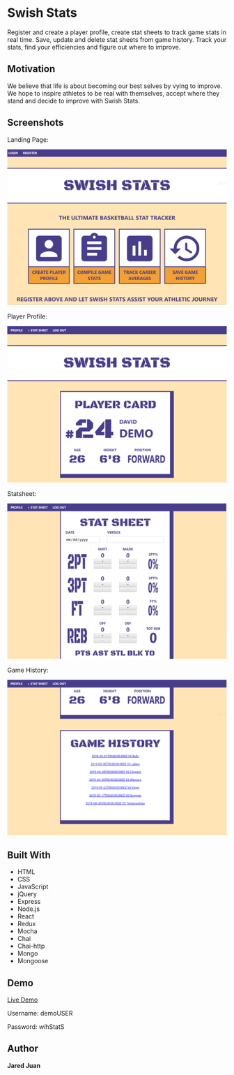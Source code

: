 <!-- # swish-stats-server-app

Initial wireframes:

https://wireframe.cc/x0a8I9

https://wireframe.cc/6oVXTU -->
# Swish Stats

Register and create a player profile, create stat sheets to track game stats in real time.  Save, update and delete stat sheets from game history.  Track your stats, find your efficiencies and figure out where to improve.   

## Motivation

We believe that life is about becoming our best selves by vying to improve.  We hope to inspire athletes to be real with themselves, accept where they stand and decide to improve with Swish Stats.

## Screenshots

Landing Page:

![landing page](https://github.com/jaredmichael/swish-stats-server-app/blob/master/docs/landing-page.PNG)

Player Profile:

![player profile](https://github.com/jaredmichael/swish-stats-server-app/blob/master/docs/profile-page.PNG)

Statsheet:

![statsheet](https://github.com/jaredmichael/swish-stats-server-app/blob/master/docs/statsheet-page.PNG)

Game History:

![game history](https://github.com/jaredmichael/swish-stats-server-app/blob/master/docs/game-history.PNG)

## Built With

* HTML
* CSS
* JavaScript
* jQuery
* Express
* Node.js
* React
* Redux
* Mocha
* Chai
* Chai-http
* Mongo
* Mongoose



## Demo

[Live Demo](https://swish-stats-server-app.herokuapp.com/)

Username: demoUSER

Password: $wi$hStatS

## Author


**Jared Juan**
